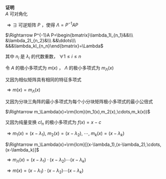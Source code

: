 **证明**  
$A$ 可对角化  
  
$\Rightarrow\exists$ 可逆矩阵 $P$ ，使得 $\Lambda=P^{-1}A P$  
  
$\Rightarrow P^{-1}A P=\begin{bmatrix}\lambda_1I_{n_1}&&\\\ &\lambda_2I_{n_2}&\\\ &&\ddots\\\ &&&\lambda_kI_{n_n}\end{bmatrix}=\Lambda$  
  
其中 $n_i$ 是 $\lambda_i$ 的代数重数， $\forall 1\le i\le n$  
  
令 $A$ 的极小多项式为 $m(x)$ ， $\Lambda$ 的极小多项式为 $m_\Lambda(x)$  
  
又因为相似矩阵具有相同的特征多项式  
  
$\Rightarrow m(x)=m_\Lambda(x)$  
  
又因为分块三角阵的最小多项式为每个小分块矩阵极小多项式的最小公倍式  
  
$\Rightarrow m_\Lambda(x)=\rm{lcm}(m_1(x),m_2(x),\cdots,m_k(x))$  
  
又因为纯量变换 $cI_n$ 的极小多项式为 $f(x)=x-c$  
  
$\Rightarrow m_1(x)=(x-\lambda_1),\ m_2(x)=(x-\lambda_2),\ \cdots,\ m_k(x)=(x-\lambda_k)$  
  
  
$\Rightarrow m_\Lambda(x)=\rm{lcm}[(x-\lambda_1),(x-\lambda_2),\cdots,(x-\lambda_k)]$  
  
$\Rightarrow m_\Lambda(x)=(x-\lambda_1)\cdot(x-\lambda_2)\cdots(x-\lambda_k)$  
  
$\Rightarrow m(x)=(x-\lambda_1)\cdot(x-\lambda_2)\cdots(x-\lambda_k)$  

